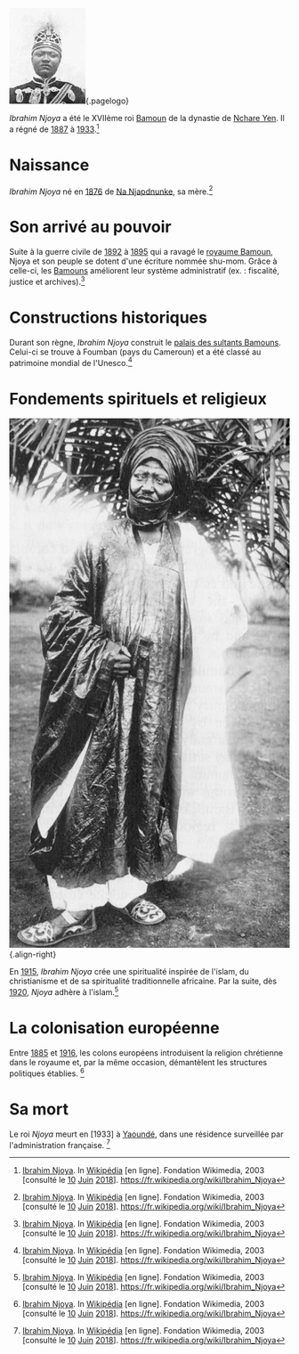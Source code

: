 <!-- TITLE: Ibrahim Njoya -->
<!-- SUBTITLE: Présentation du roi Ibrahim Njoya -->

![Ibrahim Njoya](/uploads/personnalite/ibrahim-njoya.jpg "Ibrahim Njoya"){.pagelogo}

*Ibrahim Njoya* a été le XVIIème roi [Bamoun]() de la dynastie de [Nchare Yen](). Il a régné de [1887]() à [1933]().[^1]

# Naissance
*Ibrahim Njoya* né en [1876]() de [Na Njapdnunke](), sa mère.[^1]

# Son arrivé au pouvoir
Suite à la guerre civile de [1892]() à [1895]() qui a ravagé le [royaume Bamoun](), Njoya et son peuple se dotent d'une écriture nommée shu-mom. Grâce à celle-ci, les [Bamouns]() améliorent leur système administratif (ex. : fiscalité, justice et archives).[^1]

# Constructions historiques
Durant son règne, *Ibrahim Njoya* construit le [palais des sultants Bamouns](). Celui-ci se trouve à Foumban (pays du Cameroun) et a été classé au patrimoine mondial de l'Unesco.[^1]

# Fondements spirituels et religieux
![Njoya Of Bamun](/uploads/personnalite/njoya-of-bamun.jpg "Njoya Of Bamun"){.align-right}

En [1915](), *Ibrahim Njoya* crée une spiritualité inspirée de l'islam, du christianisme et de sa spiritualité traditionnelle africaine.
Par la suite, dès [1920](), *Njoya* adhère à l'islam.[^1]

# La colonisation européenne
Entre [1885]() et [1916](), les colons européens introduisent la religion chrétienne dans le royaume et, par la même occasion, démantèlent les structures politiques établies. [^1]

# Sa mort
Le roi *Njoya* meurt en [1933] à [Yaoundé](), dans une résidence surveillée par l'administration française. [^1]


[^1]: [Ibrahim Njoya](https://fr.wikipedia.org/wiki/Ibrahim_Njoya). In [Wikipédia](https://fr.wikipedia.org/) [en ligne]. Fondation Wikimedia, 2003 [consulté le [10]() [Juin]() [2018]()]. https://fr.wikipedia.org/wiki/Ibrahim_Njoya